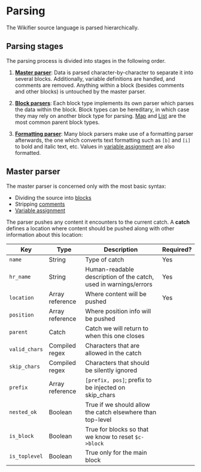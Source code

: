# Parsing

The Wikifier source language is parsed hierarchically.

## Parsing stages

The parsing process is divided into stages in the following order.

1. [__Master parser__](#master-parser): Data is parsed character-by-character to
separate it into several blocks. Additionally, variable definitions are handled,
and comments are removed. Anything within a block (besides comments and other
blocks) is untouched by the master parser.

2. [__Block parsers__](blocks.md): Each block type implements its own parser
which parses the data within the block. Block types can be hereditary, in which
case they may rely on another block type for parsing. [Map](blocks.md#map) and
[List](blocks.md#list) are the most common parent block types.

3. [__Formatting parser__](language.md#text-formatting): Many block parsers make
use of a formatting parser afterwards, the one which converts text formatting
such as `[b]` and `[i]` to bold and italic text, etc. Values in
[variable assignment](language.md#assignment) are also formatted.

## Master parser

The master parser is concerned only with the most basic syntax:
* Dividing the source into [blocks](language.md#blocks)
* Stripping [comments](language.md#comments)
* [Variable assignment](language.md#assignment)

The parser pushes any content it encounters to the current catch. A **catch**
defines a location where content should be pushed along with other information
about this location:

| Key           | Type              | Description                                                       | Required? |
| -----         | -----             | -----                                                             | -----     |
| `name`        | String            | Type of catch                                                     | Yes       |
| `hr_name`     | String            | Human-readable description of the catch, used in warnings/errors  | Yes       |
| `location`    | Array reference   | Where content will be pushed                                      | Yes       |
| `position`    | Array reference   | Where position info will be pushed                                |           |
| `parent`      | Catch             | Catch we will return to when this one closes                      |           |
| `valid_chars` | Compiled regex    | Characters that are allowed in the catch                          |           |
| `skip_chars`  | Compiled regex    | Characters that should be silently ignored                        |           |
| `prefix`      | Array reference   | `[prefix, pos]`; prefix to be injected on skip_chars              |           |
| `nested_ok`   | Boolean           | True if we should allow the catch elsewhere than top-level        |           |
| `is_block`    | Boolean           | True for blocks so that we know to reset `$c->block`              |           |
| `is_toplevel` | Boolean           | True only for the main block                                      |           |

